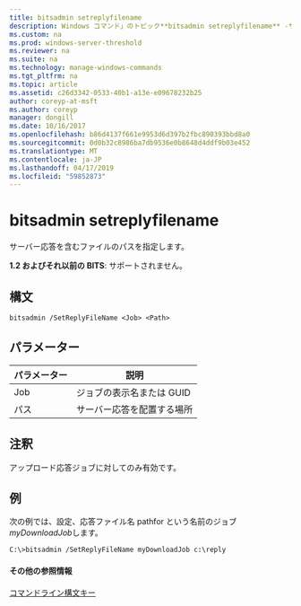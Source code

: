 ```yaml
---
title: bitsadmin setreplyfilename
description: Windows コマンド」のトピック**bitsadmin setreplyfilename** -サーバーの応答を含むファイルのパスを指定します。
ms.custom: na
ms.prod: windows-server-threshold
ms.reviewer: na
ms.suite: na
ms.technology: manage-windows-commands
ms.tgt_pltfrm: na
ms.topic: article
ms.assetid: c26d3342-0533-40b1-a13e-e09678232b25
author: coreyp-at-msft
ms.author: coreyp
manager: dongill
ms.date: 10/16/2017
ms.openlocfilehash: b86d4137f661e9953d6d397b2fbc890393bbd8a0
ms.sourcegitcommit: 0d0b32c8986ba7db9536e0b8648d4ddf9b03e452
ms.translationtype: MT
ms.contentlocale: ja-JP
ms.lasthandoff: 04/17/2019
ms.locfileid: "59852873"
---
```

# <a name="bitsadmin-setreplyfilename"></a>bitsadmin setreplyfilename

サーバー応答を含むファイルのパスを指定します。

**1.2 およびそれ以前の BITS**: サポートされません。

## <a name="syntax"></a>構文

```
bitsadmin /SetReplyFileName <Job> <Path>
```

## <a name="parameters"></a>パラメーター

|パラメーター|説明|
|---------|-----------|
|Job|ジョブの表示名または GUID|
|パス|サーバー応答を配置する場所|

## <a name="remarks"></a>注釈

アップロード応答ジョブに対してのみ有効です。

## <a name="BKMK_examples"></a>例

次の例では、設定、応答ファイル名 pathfor という名前のジョブ*myDownloadJob*します。
```
C:\>bitsadmin /SetReplyFileName myDownloadJob c:\reply
```

#### <a name="additional-references"></a>その他の参照情報

[コマンドライン構文キー](command-line-syntax-key.md)